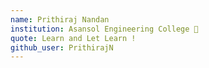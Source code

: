 ```yaml
---
name: Prithiraj Nandan
institution: Asansol Engineering College 🚩 
quote: Learn and Let Learn !
github_user: PrithirajN
---
```

